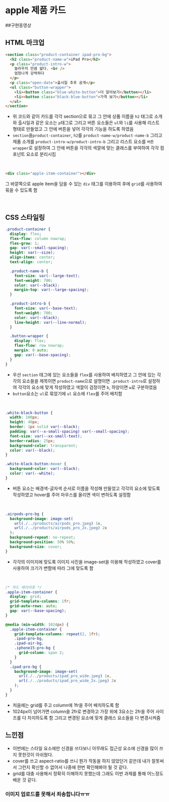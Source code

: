 # apple 제품 카드

##구현동영상

## HTML 마크업

```html
<section class="product-container ipad-pro-bg">
  <h2 class="product-name-w">iPad Pro</h2>
  <p class="product-intro-w">
    놀라우치 만큼 얇다. <br />
    엄청나게 강력하다
  </p>
  <p class="open-date">출시일 추후 공개</p>
  <ul class="button-wrapper">
    <li><button class="blue-white-button">더 알아보기</button></li>
    <li><button class="black-blue-button">가격 보기</button></li>
  </ul>
</section>
```

- 위 코드와 같이 카드를 각각 section으로 묶고 그 안에 상품 이름을 `h2` 태그로 소개와 출시일과 같은 요소는 `p`태그로 그리고 버튼 요소들은 `ul`와 `li`를 사용해 리스트 형태로 만들었고 그 안에 버튼을 넣어 각각의 기능을 하도록 하였음
- `section`을`product-container`, `h2`를 `product-name-w/product-name-b` 그리고 제품 소개를 `product-intro-w/product-intro-b` 그리고 리스트 요소를 `버튼 wrapper`로 설정하여 그 안에 버튼을 각각의 색깔에 맞는 클래스를 부여하여 각각 컴포넌트 요소로 분리시킴

<br>

```html
<div class="apple-item-container"></div>
```

그 바깥쪽으로 apple item을 담을 수 있는 `div` 태그를 이용하여 후에 `grid`를 사용하여 묶을 수 있도록 함

<br>

## CSS 스타일링

```css
.product-container {
  display: flex;
  flex-flow: column nowrap;
  flex-grow: 1;
  gap: var(--small-spacing);
  height: var(--size);
  align-items: center;
  text-align: center;

  .product-name-b {
    font-size: var(--large-text);
    font-weight: 700;
    color: var(--black);
    margin-top: var(--large-spacing);
  }

  .product-intro-b {
    font-size: var(--base-text);
    font-weight: 700;
    color: var(--black);
    line-height: var(--line-normal);
  }

  .button-wrapper {
    display: flex;
    flex-flow: row nowrap;
    margin: 0 auto;
    gap: var(--base-spacing);
  }
}
```

- 우선 `section` 태그에 있는 요소들을 `flex`를 사용하여 배치하였고 그 안에 있는 각각의 요소들을 제목이면 `product-name`으로 설명이면 `.product-intro`로 설정하여 각각의 요소에 맞게 작성하였고 색깔이 검정이면 `b`, 하양이면 `w`로 구분하였음
- `button`요소는 `ul`로 묶었기에 `ul` 요소에 `flex`를 주어 배치함

<br>

```css
.white-black-button {
  width: 100px;
  height: 40px;
  border: 1px solid var(--black);
  padding: var(--x-small-spacing) var(--small-spacing);
  font-size: var(--xx-small-text);
  border-radius: 25px;
  background-color: transparent;
  color: var(--black);
}

.white-black-button:hover {
  background-color: var(--black);
  color: var(--white);
}
```

- 버튼 요소는 배경색-글자색 순서로 이름을 작성해 만들었고 각각의 요소에 맞도록 작성하였고 hover를 주어 마우스를 올리면 색이 변하도록 설정함

<br>

```css
.airpods-pro-bg {
  background-image: image-set(
    url(./../products/airpods_pro.jpeg) 1x,
    url(./../products/airpods_pro_2x.jpeg) 2x
  );
  background-repeat: no-repeat;
  background-position: 50% 50%;
  background-size: cover;
}
```

- 각각의 이미지에 맞도록 이미지 사진을 image-set을 이용해 작성하였고 cover를 사용하여 크기가 변함에 따라 그에 맞도록 함

<br>

```css
/* 카드 레이아웃 */
.apple-item-container {
  display: grid;
  grid-template-columns: 1fr;
  grid-auto-rows: auto;
  gap: var(--base-spacing);
}

@media (min-width: 1024px) {
  .apple-item-container {
    grid-template-columns: repeat(2, 1fr);
    .ipad-pro-bg,
    .ipad-air-bg,
    .iphone15-pro-bg {
      grid-column: span 2;
    }
  }
  .ipad-pro-bg {
    background-image: image-set(
      url(./../products/ipad_pro_wide.jpeg) 1x,
      url(./../products/ipad_pro_wide_2x.jpeg) 2x
    );
  }
}
```

- 처음에는 grid를 주고 column에 1fr을 주어 배치하도록 함
- 1024px이 넘어가면 column을 2fr로 변경하고 가장 위에 3요소는 2fr을 주어 사이즈를 다 차지하도록 함 그리고 변경된 요소에 맞게 클래스 요소들을 다 변경시켜줌

## 느낀점

- 이번에는 스타일 요소에만 신경을 쓰다보니 아무래도 접근성 요소에 신경을 많이 쓰지 못한것이 아쉬웠다.
- cover를 쓰고 aspect-ratio를 쓰니 뭔가 작동을 하지 않았던거 같은데 내가 잘못써서 그런지 확신할 수 없어서 나중에 한번 확인해봐야 될 것 같다.
- grid를 대충 사용해서 정확히 이해하지 못했는데 그래도 이번 과제를 통해 어느정도 배운 것 같다.

### 이미지 업로드를 못해서 죄송합니다ㅠㅠ
